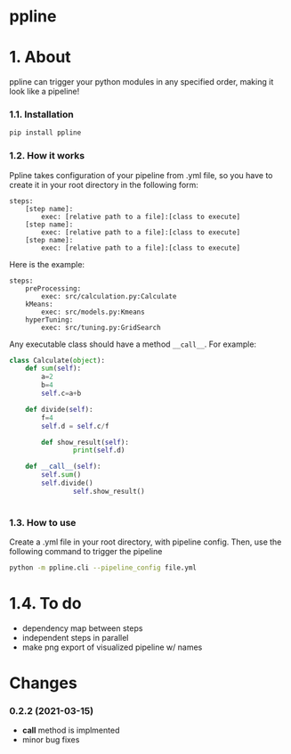 # ppline

# 1. About

ppline can trigger your python modules in any specified order, making it look like a pipeline! 


### 1.1. Installation

```bash
pip install ppline
```


### 1.2. How it works

Ppline takes configuration of your pipeline from .yml file, so you have to create it in your root directory in the following form:


```text
steps:
    [step name]:
        exec: [relative path to a file]:[class to execute]
    [step name]:
        exec: [relative path to a file]:[class to execute]
    [step name]:
        exec: [relative path to a file]:[class to execute]
```
Here is the example:

```text
steps:
    preProcessing:
        exec: src/calculation.py:Calculate
    kMeans:
        exec: src/models.py:Kmeans
    hyperTuning:
        exec: src/tuning.py:GridSearch
```

Any executable class should have a method ``__call__``. For example:

```python
class Calculate(object):
	def sum(self):
		a=2
		b=4
		self.c=a+b

	def divide(self):
		f=4
		self.d = self.c/f

        def show_result(self):
                print(self.d)

	def __call__(self):
		self.sum()
		self.divide()
                self.show_result()
    
```

### 1.3. How to use

Create a .yml file in your root directory, with pipeline config. Then, use the following command to trigger the pipeline

```bash
python -m ppline.cli --pipeline_config file.yml
```

# 1.4. To do

- dependency map between steps
- independent steps in parallel
- make png export of visualized pipeline w/ names


# Changes

### 0.2.2 (2021-03-15)

- __call__ method is implmented 
- minor bug fixes
